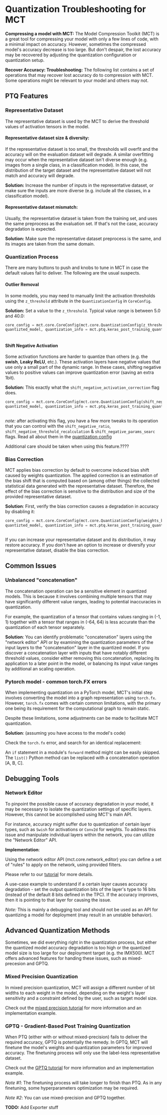 # Quantization Troubleshooting for MCT

**Compressing a model with MCT:**
The Model Compression Toolkit (MCT) is a great tool for compressing your model with only a few lines of code, with a minimal impact on accuracy.
However, sometimes the compressed model's accuracy decrease is too large. But don't despair, the lost accuracy may be recovered by adjusting the quantization configuration
or quantization setup.

**Recover Accuracy: Troubleshooting:**
The following list contains a set of operations that may recover lost accuracy do to compression with MCT.
Some operations might be relevant to your model and others may not.

## PTQ Features

### Representative Dataset
The representative dataset is used by the MCT to derive the threshold values of activation tensors in the model.

#### Representative dataset size & diversity:
If the representative dataset is too small, the thresholds will overfit and the accuracy will on the evaluation dataset will degrade.
A similar overfitting may occur when the representative dataset isn't diverse enough (e.g. images from a single class, in a classification model).
In this case, the distribution of the target dataset and the representative dataset will not match and accuracy will degrade.

**Solution:**
Increase the number of inputs in the representative dataset, or make sure the inputs are more diverse (e.g. include all the classes, in  a classification model).

#### Representative dataset mismatch:
Usually, the representative dataset is taken from the training set, and uses the same preprocess as the evaluation set.
If that's not the case, accuracy degradation is expected.

**Solution:**
Make sure the representative dataset preprocess is the same, and its images are taken from the same domain.


### Quantization Process
There are many buttons to push and knobs to tune in MCT in case the default values fail to deliver.
The following are the usual suspects.

#### Outlier Removal
In some models, you may need to manually limit the activation thresholds using the `z_threshold` attribute in the `QuantizationConfig` in `CoreConfig`.

**Solution:**
Set a value to the `z_threshold`. Typical value range is between 5.0 and 40.0:
```python
core_config = mct.core.CoreConfig(mct.core.QuantizationConfig(z_threshold=17.0))
quantizted_model, quantization_info = mct.ptq.keras_post_training_quantization(model, representative_dataset,
                                                                               core_config=core_config)
```

#### Shift Negative Activation
Some activation functions are harder to quantize than others (e.g. the **swish**, **Leaky ReLU**, etc.).
These activation layers have negative values that use only a small part of the dynamic range.
In these cases, shifting negative values to positive values can improve quantization error (saving an extra 1bit).

**Solution:** This exactly what the `shift_negative_activation_correction` flag does.
```python
core_config = mct.core.CoreConfig(mct.core.QuantizationConfig(shift_negative_activation_correction=True))
quantizted_model, quantization_info = mct.ptq.keras_post_training_quantization(model, representative_dataset,
                                                                               core_config=core_config)
```
*note:* after activating this flag, you have a few more tweaks to its operation that you can control with the
`shift_negative_ratio`, `shift_negative_threshold_recalculation` & `shift_negative_params_searc` flags.
Read all about them in the [quantization config](https://github.com/sony/model_optimization/blob/main/model_compression_toolkit/core/common/quantization/quantization_config.py#L83) 

Additional care should be taken when using this feature.????

### Bias Correction
MCT applies bias correction by default to overcome induced bias shift caused by weights quantization.
The applied correction is an estimation of the bias shift that is computed based on (among other things) the collected statistical data generated with the representative dataset.
Therefore, the effect of the bias correction is sensitive to the distribution and size of the provided representative dataset.

**Solution**: First, verify the bias correction causes a degradation in accuracy by disabling it:
```python
core_config = mct.core.CoreConfig(mct.core.QuantizationConfig(weights_bias_correction=False))
quantizted_model, quantization_info = mct.ptq.keras_post_training_quantization(model, representative_dataset,
                                                                               core_config=core_config)
```
If you can increase your representative dataset and its distribution, it may restore accuracy.
If you don't have an option to increase or diversify your representative dataset, disable the bias correction.


## Common Issues

### Unbalanced "concatenation"
The concatenation operation can be a sensitive element in quantized models.
This is because it involves combining multiple tensors that may have significantly different value ranges, leading to potential inaccuracies in quantization.

For example, the quantization of a tensor that contains values ranging in (-1, 1) together with a tensor that ranges in (-64, 64) is less accurate than the quantization of each tensor separately.

**Solution**:
You can identify problematic "concatenation" layers using the "network editor" API or by examining the quantization parameters of the input layers to the "concatenation" layer in the quantized model.
If you discover a concatenation layer with inputs that have notably different threshold values, consider either removing this concatenation, replacing its application to a later point in the model, or balancing its input value ranges by additional an scaling operation.


### Pytorch model - common torch.FX errors
When implementing quantization on a PyTorch model, MCT's initial step involves converting the model into a graph representation using `torch.fx`.
However, `torch.fx` comes with certain common limitations, with the primary one being its requirement for the computational graph to remain static.

Despite these limitations, some adjustments can be made to facilitate MCT quantization.

**Solution**: (assuming you have access to the model's code)

Check the `torch.fx` error, and search for an identical replacement:

An `if` statement in a module's `forward` method might can be easily skipped.
The `list()` Python method can be replaced with a concatenation operation [A, B, C].


## Debugging Tools

### Network Editor

To pinpoint the possible cause of accuracy degradation in your model, it may be necessary to isolate the quantization settings of specific layers.
However, this cannot be accomplished using MCT's main API.

For instance, accuracy might suffer due to quantization of certain layer types, such as `Swish` for activations or `Conv2d` for weights.
To address this issue and manipulate individual layers within the network, you can utilize the "Network Editor" API.

**Implementation**:

Using the network editor API (mct.core.network_editor) you can define a set of "rules" to apply on the network, using provided filters.

Please refer to our [tutorial](https://github.com/sony/model_optimization/blob/main/tutorials/notebooks/keras/debug_tools/example_keras_network_editor.ipynb) for more details.

A use-case example to understand if a certain layer causes accuracy degradation - set the output quantization bits of the layer's type to 16 bits (instead of the default 8 bits defined in the TPC).
If the accuracy improves, then it is pointing to that layer for causing the issue.

*Note:* This is mainly a debugging tool and should not be used as an API for quantizing a model for deployment (may result in an unstable behavior).


## Advanced Quantization Methods

Sometimes, we did everything right in the quantization process, but either the quantized model accuracy degradation is too high
or the quantized model size is too large for our deployment target (e.g. the IMX500).
MCT offers advanced features for handing these issues, such as mixed-precesion and GPTQ.

### Mixed Precision Quantization

In mixed precision quantization, MCT will assign a different number of bit widths to each weight in the model, depending on the weight's layer sensitivity
and a constraint defined by the user, such as target model size.

Check out the [mixed precision tutorial](https://github.com/sony/model_optimization/blob/main/tutorials/notebooks/keras/ptq/example_keras_mobilenet_mixed_precision.ipynb)
for more information and an implementation example.

### GPTQ - Gradient-Based Post Training Quantization

When PTQ (either with or without mixed-precision) fails to deliver the required accuracy, GPTQ is potentially the remedy.
In GPTQ, MCT will finetune the model's weights and quantization parameters for improved accuracy. The finetuning process
will only use the label-less representative dataset.

Check out the [GPTQ tutorial](https://github.com/sony/model_optimization/blob/main/tutorials/notebooks/keras/gptq/example_keras_mobilenet_gptq.ipynb) for more information and an implementation example.

*Note #1*: The finetuning process will take longer to finish than PTQ. As in any finetuning, some hyperparameters optimization may be required.

*Note #2*: You can use mixed-precision and GPTQ together.


**TODO:** Add Exporter stuff 